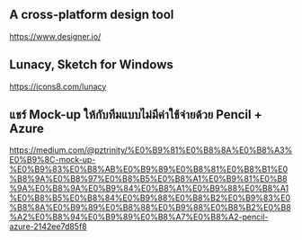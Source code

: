 ## A cross-platform design tool
  https://www.designer.io/
  
## Lunacy, Sketch for Windows
  https://icons8.com/lunacy
  
## แชร์ Mock-up ให้กับทีมแบบไม่มีค่าใช้จ่ายด้วย Pencil + Azure
  https://medium.com/@pztrinity/%E0%B9%81%E0%B8%8A%E0%B8%A3%E0%B9%8C-mock-up-%E0%B9%83%E0%B8%AB%E0%B9%89%E0%B8%81%E0%B8%B1%E0%B8%9A%E0%B8%97%E0%B8%B5%E0%B8%A1%E0%B9%81%E0%B8%9A%E0%B8%9A%E0%B9%84%E0%B8%A1%E0%B9%88%E0%B8%A1%E0%B8%B5%E0%B8%84%E0%B9%88%E0%B8%B2%E0%B9%83%E0%B8%8A%E0%B9%89%E0%B8%88%E0%B9%88%E0%B8%B2%E0%B8%A2%E0%B8%94%E0%B9%89%E0%B8%A7%E0%B8%A2-pencil-azure-2142ee7d85f8
